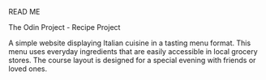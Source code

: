 READ ME

The Odin Project - Recipe Project

A simple website displaying Italian cuisine in a tasting menu format. This menu uses everyday ingredients that are easily accessible in local grocery stores. The course layout is designed for a special evening with friends or loved ones. 
